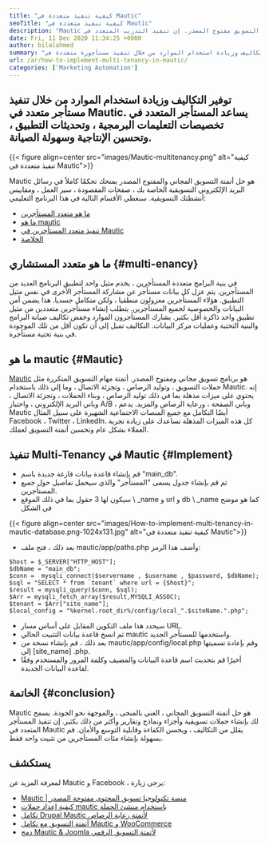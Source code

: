 ```yaml
---
title: "كيفية تنفيذ متعددة في Mautic" 
seoTitle: "كيفية تنفيذ متعددة في Mautic" 
description: "Mautic هو حل أتمتة التسويق مفتوح المصدر. إن تنفيذ التدريب المتعدد في Mautic يقلل من التكاليف ، ويحسن الكفاءة والأمن." 
date: Fri, 11 Dec 2020 11:34:25 +0000
author: bilalahmed
summary: "وفر التكاليف وزيادة استخدام الموارد من خلال تنفيذ مستأجورة متعددة في Mautic. يساعد المستأجر المتعدد في تخصيصات التعليمات البرمجية ، وتحديثات التطبيق ، وتحسين الإنتاجية وسهولة الصيانة." 
url: /ar/how-to-implement-multi-tenancy-in-mautic/
categories: ['Marketing Automation']
---
```


## توفير التكاليف وزيادة استخدام الموارد من خلال تنفيذ مستأجر متعدد في Mautic. يساعد المستأجر المتعدد في تخصيصات التعليمات البرمجية ، وتحديثات التطبيق ، وتحسين الإنتاجية وسهولة الصيانة.

{{< figure align=center src="images/Mautic-multitenancy.png" alt="كيفية تنفيذ متعددة في Mautic">}}

Mautic هو حل أتمتة التسويق المجاني والمفتوح المصدر يمنحك تحكمًا كاملاً في رسائل البريد الإلكتروني التسويقية الخاصة بك ، صفحات المقصودة ، سير العمل ، ومقاييس أنشطتك التسويقية. سنغطي الأقسام التالية في هذا البرنامج التعليمي:
  * [ما هو متعدد المستأجرين][1]
  * [ما هو mautic][2]
  * [تنفيذ متعدد المستأجرين في Mautic][3]
  * [الخلاصة][4]

## ما هو متعدد المستشاري   {#multi-enancy}
في بنية البرامج متعددة المستأجرين ، يخدم مثيل واحد لتطبيق البرنامج العديد من المستأجرين. يتم عزل كل بيانات مستأجر عن مشاركة المستأجر الأخرى في نفس مثيل التطبيق. هؤلاء المستأجرين معزولون منطقيا ، ولكن متكامل جسديا. هذا يضمن أمن البيانات والخصوصية لجميع المستأجرين. يتطلب إنشاء مستأجرين متعددين من مثيل تطبيق واحد ذاكرة أقل بكثير. يشارك المستأجرون الموارد وخفض تكاليف صيانة البرامج والبنية التحتية وعمليات مركز البيانات. التكاليف تميل إلى أن تكون أقل من تلك الموجودة في بنية تحتية مستأجرة.

## ما هو mautic   {#Mautic}
[Mautic][5] هو برنامج تسويق مجاني ومفتوح المصدر. أتمتة مهام التسويق المتكررة مثل حملات التسويق ، وتوليد الرصاص ، وتجزئة الاتصال ، وما إلى ذلك باستخدام Mautic. إنه يحتوي على ميزات مذهلة بما في ذلك توليد الرصاص ، وبناء الحملات ، وتجزئة الاتصال ، وباني البريد الإلكتروني ، واختبار A/B ، وباني الصفحة ، ورعاية الرصاص والمزيد. يدعم Mautic أيضًا التكامل مع جميع المنصات الاجتماعية الشهيرة على سبيل المثال Facebook ، Twitter ، LinkedIn. كل هذه الميزات المذهلة تساعدك على زيادة تجربة العملاء بشكل عام وتحسين أتمتة التسويق لعملك.

## تنفيذ Multi-Tenancy في Mautic   {#Implement}
  * قم بإنشاء قاعدة بيانات فارغة جديدة باسم "main_db".
  * ثم قم بإنشاء جدول يسمى "المستأجر" والذي سيحمل تفاصيل حول جميع المستأجرين.
  * سيكون لها 3 حقول بما في ذلك الموقع \ _name و url و db \ _name كما هو موضح في الشكل

{{< figure align=center src="images/How-to-implement-multi-tenancy-in-mautic-database.png-1024x131.jpg" alt="كيفية تنفيذ متعددة في Mautic">}}

  * بعد ذلك ، فتح ملف mautic/app/paths.php وأضف هذا الرمز:
```
$host = $_SERVER["HTTP_HOST"];
$dbName = "main_db";
$conn =  mysqli_connect($servername , $username , $password, $dbName);
$sql = "SELECT * from `tenant` where url = {$host}";
$result = mysqli_query($conn, $sql);
$Arr = mysqli_fetch_array($result,MYSQLI_ASSOC);
$tenant = $Arr["site_name"];
$local_config = "%kernel.root_dir%/config/local_".$siteName.".php";
```
  * سيحدد هذا ملف التكوين المقابل على أساس مسار URL.
  * ثم انسخ قاعدة بيانات التثبيت الحالي mautic واستخدمها للمستأجر الجديد.
  * بعد ذلك ، قم بإنشاء نسخة من mautic/app/config/local.php وقم بإعادة تسميتها إلى [site_name] .php.
  * أخيرًا قم بتحديث اسم قاعدة البيانات والمضيف وكلمة المرور والمستخدم وفقًا لقاعدة البيانات الجديدة.

## الخاتمة   {#conclusion}
Mautic هو حل أتمتة التسويق المجاني ، الغني بالمنحى ، والموجهة نحو الجودة. يسمح لك بإنشاء حملات تسويقية وأجزاء ونماذج وتقارير وأكثر من ذلك بكثير. إن تنفيذ المستأجر المتعدد في Mautic يقلل من التكاليف ، ويحسن الكفاءة وقابلية التوسع والأمان. قم بسهولة بإنشاء مئات المستأجرين من تثبيت واحد فقط.

## يستكشف
لمعرفة المزيد عن Mautic و Facebook ، يرجى زيارة:
  * [Mautic | منصة تكنولوجيا تسويق المحتوى مفتوحة المصدر][5]
  * [كيفية إعداد حملات mautic باستخدام منشئ الحملة][6]
  * [تكامل Drupal Mautic لأتمتة رعاية الرصاص][7]
  * [أتمتة التسويق مع تكامل Mautic و WooCommerce][8]
  * [دمج Mautic & Joomla لأتمتة التسويق الرقمي][9]

  
[1]: #multi-tenancy
[2]: #mautic
[3]: #implement
[4]: #conclusion
[5]: https://products.containerize.com/marketing-automation/mautic
[6]: https://blog.containerize.com/marketing-automation/how-to-setup-marketing-campaigns-using-mautic-campaign-builder/
[7]: https://blog.containerize.com/content-management/drupal-tutorial-automate-lead-growth-with-drupal-mautic/
[8]: https://blog.containerize.com/blogging/marketing-automation-using-mautic-and-wordpress-woocommerce/
[9]: https://blog.containerize.com/content-management/integrate-mautic-with-joomla-for-marketing-automation/
